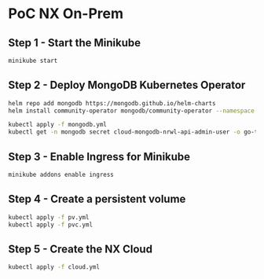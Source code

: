 # PoC NX On-Prem

## Step 1 - Start the Minikube

```sh
minikube start
```

## Step 2 - Deploy MongoDB Kubernetes Operator

```sh
helm repo add mongodb https://mongodb.github.io/helm-charts
helm install community-operator mongodb/community-operator --namespace mongodb --create-namespace

kubectl apply -f mongodb.yml
kubectl get -n mongodb secret cloud-mongodb-nrwl-api-admin-user -o go-template='{{range $k,$v := .data}}{{"### "}}{{$k}}{{"n"}}{{$v|base64decode}}{{"nn"}}{{end}}'
```

## Step 3 - Enable Ingress for Minikube

```sh
minikube addons enable ingress
```


## Step 4 - Create a persistent volume


```sh
kubectl apply -f pv.yml
kubectl apply -f pvc.yml
```

## Step 5 - Create the NX Cloud

```sh
kubectl apply -f cloud.yml
```
